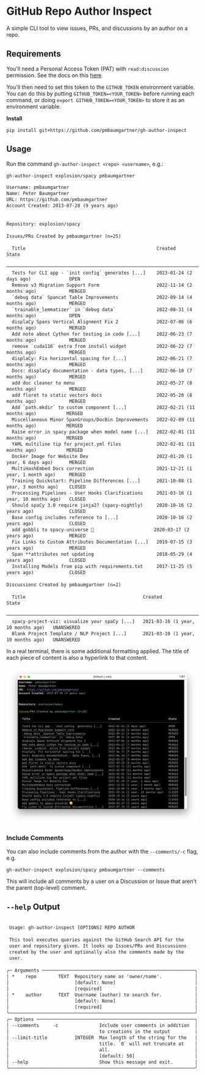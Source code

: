 # GitHub Repo Author Inspect

A simple CLI tool to view issues, PRs, and discussions by an author on a repo.

## Requirements

You'll need a Personal Access Token (PAT) with `read:discussion` permission. See the docs on this [here](https://docs.github.com/en/authentication/keeping-your-account-and-data-secure/creating-a-personal-access-token#creating-a-personal-access-token-classic).

You'll then need to set this token to the `GITHUB_TOKEN` environment variable. You can do this by putting `GITHUB_TOKEN=<YOUR_TOKEN>` before running each command, or doing `export GITHUB_TOKEN=<YOUR_TOKEN>` to store it as an environment variable. 

**Install**

```
pip install git+https://github.com/pmbaumgartner/gh-author-inspect
```

## Usage

Run the command `gh-author-inspect <repo> <username>`, e.g.:

```bash
gh-author-inspect explosion/spacy pmbaumgartner
```

```
Username: pmbaumgartner
Name: Peter Baumgartner
URL: https://github.com/pmbaumgartner
Account Created: 2013-07-28 (9 years ago)


Repository: explosion/spacy

Issues/PRs Created by pmbaumgartner (n=25)                                                          
                                                                                                    
  Title                                                Created                              State   
 ────────────────────────────────────────────────────────────────────────────────────────────────── 
  Tests for CLI app - `init config` generates [...]    2023-01-24 (2 days ago)              OPEN    
  Remove v3 Migration Support Form                     2022-11-14 (2 months ago)            MERGED  
  `debug data` Spancat Table Improvements              2022-09-14 (4 months ago)            MERGED  
  `trainable_lemmatizer` in `debug data`               2022-08-31 (4 months ago)            OPEN    
  displaCy Spans Vertical Alignment Fix 2              2022-07-06 (6 months ago)            MERGED  
  Add note about Cython for testing in code [...]      2022-06-23 (7 months ago)            MERGED  
  remove `cuda116` extra from install widget           2022-06-22 (7 months ago)            MERGED  
  displaCy: Fix horizontal spacing for [...]           2022-06-21 (7 months ago)            MERGED  
  Docs: displaCy documentation - data types, [...]     2022-06-10 (7 months ago)            MERGED  
  add doc cleaner to menu                              2022-05-27 (8 months ago)            MERGED  
  add floret to static vectors docs                    2022-05-20 (8 months ago)            MERGED  
  Add `path.mkdir` to custom component [...]           2022-02-21 (11 months ago)           MERGED  
  Miscellaneous Minor SpanGroups/DocBin Improvements   2022-02-09 (11 months ago)           MERGED  
  Raise error in spacy package when model name [...]   2022-02-01 (11 months ago)           MERGED  
  YAML multiline tip for project.yml files             2022-02-01 (11 months ago)           MERGED  
  Docker Image for Website Dev                         2022-01-20 (1 year, 6 days ago)      MERGED  
  MultiHashEmbed Docs correction                       2021-12-21 (1 year, 1 month ago)     MERGED  
  Training Quickstart: Pipeline Differences [...]      2021-10-08 (1 year, 3 months ago)    CLOSED  
  Processing Pipelines - User Hooks Clarifications     2021-03-16 (1 year, 10 months ago)   CLOSED  
  Should spaCy 3.0 require jinja2? (spacy-nightly)     2020-10-16 (2 years ago)             CLOSED  
  Base config includes reference to [...]              2020-10-16 (2 years ago)             CLOSED  
  add gobbli to spacy-universe 🥳                      2020-03-17 (2 years ago)             MERGED  
  Fix Links to Custom Attributes Documentation [...]   2019-07-15 (3 years ago)             MERGED  
  Span **attributes not updating                       2018-05-29 (4 years ago)             CLOSED  
  Installing Models from pip with requirements.txt     2017-11-25 (5 years ago)             CLOSED  
                                                                                                    
Discussions Created by pmbaumgartner (n=2)                                                         
                                                                                                   
  Title                                           Created                              State       
 ───────────────────────────────────────────────────────────────────────────────────────────────── 
  spacy-project-viz: visualize your spaCy [...]   2021-03-16 (1 year, 10 months ago)   UNANSWERED  
  Blank Project Template / NLP Project [...]      2021-03-10 (1 year, 10 months ago)   UNANSWERED  
```

In a real terminal, there is some additional formatting applied. The title of each piece of content is also a hyperlink to that content.

<img src="demo.png">

### Include Comments

You can also include comments from the author with the `--comments/-c` flag, e.g.

```
gh-author-inspect explosion/spacy pmbaumgartner --comments
```

This will include all comments by a user on a Discussion or Issue that aren't the parent (top-level) comment.

## `--help` Output

```
                                                                      
 Usage: gh-author-inspect [OPTIONS] REPO AUTHOR                       
                                                                      
 This tool executes queries against the GitHub Search API for the     
 user and repository given. It looks up Issues/PRs and Discussions    
 created by the user and optionally also the comments made by the     
 user.                                                                
                                                                      
╭─ Arguments ────────────────────────────────────────────────────────╮
│ *    repo        TEXT  Repository name as 'owner/name'.            │
│                        [default: None]                             │
│                        [required]                                  │
│ *    author      TEXT  Username (author) to search for.            │
│                        [default: None]                             │
│                        [required]                                  │
╰────────────────────────────────────────────────────────────────────╯
╭─ Options ──────────────────────────────────────────────────────────╮
│ --comments     -c               Include user comments in addition  │
│                                 to creations in the output         │
│ --limit-title          INTEGER  Max length of the string for the   │
│                                 title. `0` will not truncate at    │
│                                 all.                               │
│                                 [default: 50]                      │
│ --help                          Show this message and exit.        │
╰────────────────────────────────────────────────────────────────────╯
```